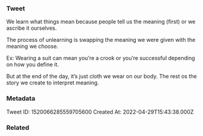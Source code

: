 ### Tweet
We learn what things mean because people tell us the meaning (first) or we ascribe it ourselves.

The process of unlearning is swapping the meaning we were given with the meaning we choose.

Ex: Wearing a suit can mean you’re a crook or you’re successful depending on how you define it.

But at the end of the day, it’s just cloth we wear on our body. The rest os the story we create to interpret meaning.

### Metadata
Tweet ID: 1520066285559705600
Created At: 2022-04-29T15:43:38.000Z

### Related

